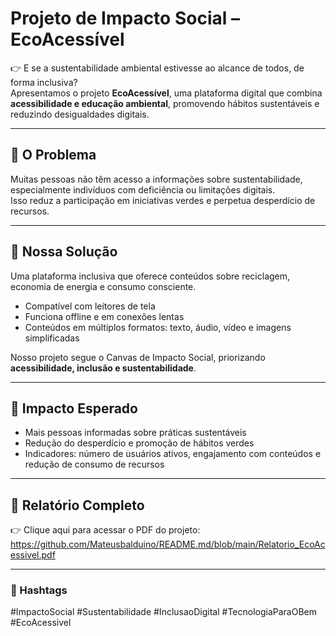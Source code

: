 # Projeto de Impacto Social – EcoAcessível

👉 E se a sustentabilidade ambiental estivesse ao alcance de todos, de forma inclusiva?  
Apresentamos o projeto **EcoAcessível**, uma plataforma digital que combina **acessibilidade e educação ambiental**, promovendo hábitos sustentáveis e reduzindo desigualdades digitais.

---

## 📌 O Problema
Muitas pessoas não têm acesso a informações sobre sustentabilidade, especialmente indivíduos com deficiência ou limitações digitais.  
Isso reduz a participação em iniciativas verdes e perpetua desperdício de recursos.

---

## 🔎 Nossa Solução
Uma plataforma inclusiva que oferece conteúdos sobre reciclagem, economia de energia e consumo consciente.  
- Compatível com leitores de tela  
- Funciona offline e em conexões lentas  
- Conteúdos em múltiplos formatos: texto, áudio, vídeo e imagens simplificadas  

Nosso projeto segue o Canvas de Impacto Social, priorizando **acessibilidade, inclusão e sustentabilidade**.

---

## 🧭 Impacto Esperado
- Mais pessoas informadas sobre práticas sustentáveis  
- Redução do desperdício e promoção de hábitos verdes  
- Indicadores: número de usuários ativos, engajamento com conteúdos e redução de consumo de recursos  

---

## 📂 Relatório Completo
👉 Clique aqui para acessar o PDF do projeto: https://github.com/Mateusbalduino/README.md/blob/main/Relatorio_EcoAcessivel.pdf

---

### 🔖 Hashtags
#ImpactoSocial #Sustentabilidade #InclusaoDigital #TecnologiaParaOBem #EcoAcessivel
